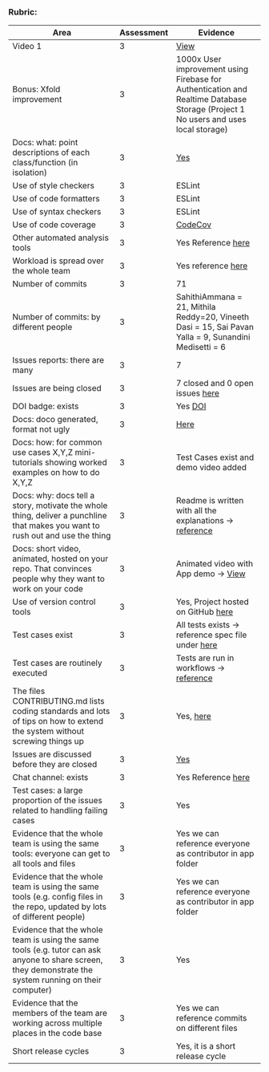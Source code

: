 ### Rubric:

| Area                                                                                                                                                | Assessment | Evidence                                                                                                                                                                                                                           |
|-----------------------------------------------------------------------------------------------------------------------------------------------------|------------|-------------------------------------------------------------------------------------------------------------------------------------------------------------------------------------------------------------------------------------|
| Video 1                                                                                                                                             | 3          | [View](https://drive.google.com/file/d/1V_Ozf5wHDBGzXGYqmpQZyYhj04yhkL1g/view?usp=sharing)                                                                                                                                                                         |
| Bonus: Xfold improvement                                                                                                                 | 3          |                 1000x User improvement using Firebase for Authentication and Realtime Database Storage (Project 1 No users and uses local storage)| 
| Docs: what: point descriptions of each class/function (in isolation)                                                                                                                          | 3          |[Yes](https://github.com/SahithiAmmana/trackaday/tree/main/documentation) |
| Use of style checkers                                                                                                                                  | 3          | ESLint                                                                                                                                                                                                                   |
| Use of code formatters                                                                                                              | 3          |     ESLint                                                                                                                                                                       |
| Use of syntax checkers                                                                                                                           | 3          |     ESLint                                                                                                                                   |
| Use of code coverage                                                                                                                          | 3          |    [CodeCov](https://codecov.io/github/SahithiAmmana/trackaday?branch=master)                                                                                                                        |
| Other automated analysis tools                                                                                                                             | 3          | Yes Reference [here](https://github.com/SahithiAmmana/trackaday/blob/main/.github/workflows/node.js.yml)                                                                                                                     |
| Workload is spread over the whole team                                                                                                               | 3          |    Yes reference [here](https://github.com/SahithiAmmana/trackaday/graphs/contributors)                                                                                                                                                                      |
| Number of commits                                                                                | 3          | 71                                                  |
| Number of commits: by different people                                                 | 3          |   SahithiAmmana = 21, Mithila Reddy=20, Vineeth Dasi = 15, Sai Pavan Yalla = 9, Sunandini Medisetti = 6              |
| Issues reports: there are many                                                                     | 3          |    7                                 |
| Issues are being closed                                                                                                        | 3          |  7 closed and 0 open issues [here](https://github.com/SahithiAmmana/trackaday/issues)                                                                                                                                                  |
| DOI badge: exists                                                                                                                       | 3          |      Yes [DOI](https://zenodo.org/record/7030082#.Y46yzHbMK3A)                                                                                                                            |
| Docs: doco generated, format not ugly                                                                                                                              | 3          |           [Here](https://mithila-reddy.github.io/mithila.github.io/)                                                                                                                                                                                             |
| Docs: how: for common use cases X,Y,Z mini-tutorials showing worked examples on how to do X,Y,Z                                                                                                                         | 3          |    Test Cases exist and demo video added                                                                                                                           |
| Docs: why: docs tell a story, motivate the whole thing, deliver a punchline that makes you want to rush out and use the thing                                                                                                                            | 3          |  Readme is written with all the explanations -> [reference](https://github.com/SahithiAmmana/trackaday#readme)                                                                                                                                                                                             |
| Docs: short video, animated, hosted on your repo. That convinces people why they want to work on your code                                                                                                                   | 3          |     Animated video with App demo -> [View](https://drive.google.com/file/d/1V_Ozf5wHDBGzXGYqmpQZyYhj04yhkL1g/view?usp=sharing)                                                                                                                                                                                                       |
| Use of version control tools                                                                                                                           | 3          |    Yes, Project hosted on GitHub [here](https://github.com/SahithiAmmana/trackaday)                                                                     |
| Test cases exist                                                                                                                 | 3          |   All tests exists -> reference spec file under [here](https://github.com/SahithiAmmana/trackaday/tree/main/src/app)                                                                                    |
| Test cases are routinely executed                                                             | 3          | Tests are run in workflows -> [reference](https://github.com/SahithiAmmana/trackaday/actions)
| The files CONTRIBUTING.md lists coding standards and lots of tips on how to extend the system without screwing things up                                                                                                                          | 3          |    Yes, [here](https://github.com/SahithiAmmana/trackaday/blob/main/CONTRIBUTING.md)                                                                                                                                                                                              |
| Issues are discussed before they are closed                                                                      | 3          |        [Yes](https://github.com/SahithiAmmana/trackaday/issues)                                       |
| Chat channel: exists                                                              | 3          |      Yes Reference [here](https://github.com/SahithiAmmana/trackaday/blob/main/docs/groupChat.png)                                                                                                                     |
| Test cases: a large proportion of the issues related to handling failing cases                                         | 3          |    Yes                                                                                                                                                                                                     |
| Evidence that the whole team is using the same tools: everyone can get to all tools and files | 3          | Yes we can reference everyone as contributor in app folder  |
| Evidence that the whole team is using the same tools (e.g. config files in the repo, updated by lots of different people)                                                                  | 3          |               Yes we can reference everyone as contributor in app folder                                                                                |
| Evidence that the whole team is using the same tools (e.g. tutor can ask anyone to share screen, they demonstrate the system running on their computer)                                                                                                                             | 3          |   Yes                                                         |                                                                                                                                 |            |
|Evidence that the members of the team are working across multiple places in the code base|3|  Yes we can reference commits on different files  | 
|Short release cycles|3|          	Yes, it is a short release cycle                |
